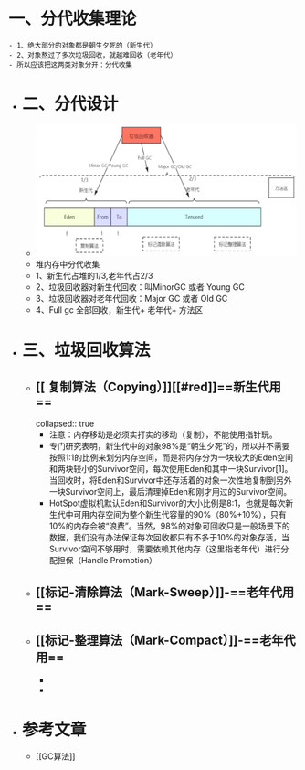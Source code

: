 # 一、分代收集理论
	- 1、绝大部分的对象都是朝生夕死的（新生代）
	- 2、对象熬过了多次垃圾回收，就越难回收（老年代）
	- 所以应该把这两类对象分开：分代收集
- # 二、分代设计
	- ![image.png](../assets/image_1689562458352_0.png)
	- 堆内存中分代收集
	- 1、新生代占堆的1/3,老年代占2/3
	- 2、垃圾回收器对新生代回收：叫MinorGC 或者 Young GC
	- 3、垃圾回收器对老年代回收：Major GC 或者 Old GC
	- 4、Full gc 全部回收，新生代+ 老年代+ 方法区
- # 三、垃圾回收算法
	- ## [[ 复制算法（Copying）]][[#red]]==新生代用==
	  collapsed:: true
		- 注意：内存移动是必须实打实的移动（复制），不能使用指针玩。
		- 专门研究表明，新生代中的对象98%是“朝生夕死”的，所以并不需要按照1:1的比例来划分内存空间，而是将内存分为一块较大的Eden空间和两块较小的Survivor空间，每次使用Eden和其中一块Survivor[1]。当回收时，将Eden和Survivor中还存活着的对象一次性地复制到另外一块Survivor空间上，最后清理掉Eden和刚才用过的Survivor空间。
		- HotSpot虚拟机默认Eden和Survivor的大小比例是8:1，也就是每次新生代中可用内存空间为整个新生代容量的90%（80%+10%），只有10%的内存会被“浪费”。当然，98%的对象可回收只是一般场景下的数据，我们没有办法保证每次回收都只有不多于10%的对象存活，当Survivor空间不够用时，需要依赖其他内存（这里指老年代）进行分配担保（Handle Promotion）
	- ## **[[标记-清除算法（Mark-Sweep）]]-==老年代用==**
	- ## **[[标记-整理算法（Mark-Compact）]]-==老年代用==**
		-
		-
- # 参考文章
	- [[GC算法]]